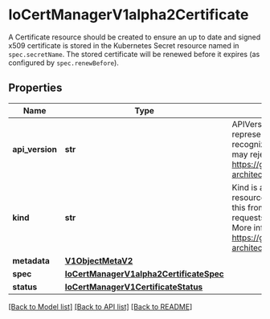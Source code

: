 # IoCertManagerV1alpha2Certificate

A Certificate resource should be created to ensure an up to date and signed x509 certificate is stored in the Kubernetes Secret resource named in `spec.secretName`.   The stored certificate will be renewed before it expires (as configured by `spec.renewBefore`).
## Properties
Name | Type | Description | Notes
------------ | ------------- | ------------- | -------------
**api_version** | **str** | APIVersion defines the versioned schema of this representation of an object. Servers should convert recognized schemas to the latest internal value, and may reject unrecognized values. More info: https://git.k8s.io/community/contributors/devel/sig-architecture/api-conventions.md#resources | [optional] 
**kind** | **str** | Kind is a string value representing the REST resource this object represents. Servers may infer this from the endpoint the kubernetes.client submits requests to. Cannot be updated. In CamelCase. More info: https://git.k8s.io/community/contributors/devel/sig-architecture/api-conventions.md#types-kinds | [optional] 
**metadata** | [**V1ObjectMetaV2**](V1ObjectMetaV2.md) |  | [optional] 
**spec** | [**IoCertManagerV1alpha2CertificateSpec**](IoCertManagerV1alpha2CertificateSpec.md) |  | [optional] 
**status** | [**IoCertManagerV1CertificateStatus**](IoCertManagerV1CertificateStatus.md) |  | [optional] 

[[Back to Model list]](../README.md#documentation-for-models) [[Back to API list]](../README.md#documentation-for-api-endpoints) [[Back to README]](../README.md)


